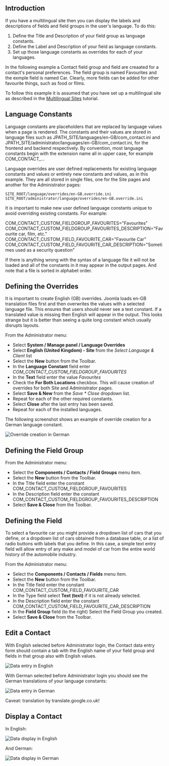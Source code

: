 <!-- Filename: J3.x:Adding_custom_fields/Multilingual_Sites / Display title: Multilingual Sites -->

## Introduction

If you have a multilingual site then you can display the labels and
descriptions of fields and field groups in the user's language. To do this:

1.  Define the Title and Description of your field group as language constants.
2.  Define the Label and Description of your field as language constants.
3.  Set up those language constants as overrides for each of your languages.

In the following example a Contact field group and field are creaated for a
contact's personal preferences. The field group is named Favourites and  the
exmple field is named Car. Clearly, more fields can be added for other
favourite things, such as food or films.

To follow this example it is assumed that you have set up a multilingual site
as described in the [Multilingual Sites](jdocmanual?article=user/languages/setup-a-multilingual-site "Multlingual Sites")
tutorial.

## Language Constants

Language constants are placeholders that are replaced by language values when
a page is rendered. The constants and their values are stored in language
files such as JPATH_SITE/languages/en-GB/com_contact.ini and
JPATH_SITE/administrator/languages/en-GB/com_contact.ini, for the frontend and
backend respectively. By convention, most language constants begin with the
extension name all in upper case, for example COM_CONTACT_...

Language overrides are user defined replacements for existing language
constants and values or entirely new constants and values, as in this example.
They are all stored in single files, one for the Site pages and another for the
Administrator pages:
```
SITE_ROOT/language/overrides/en-GB.override.ini
SITE_ROOT/administrator/language/overrides/en-GB.override.ini
```
It is important to make new user defined language constants unique to avoid
overriding existing constants. For example:

COM_CONTACT_CUSTOM_FIELDGROUP_FAVOURITES="Favourites"
COM_CONTACT_CUSTOM_FIELDGROUP_FAVOURITES_DESCRIPTION="Favourite car, film, etc."
COM_CONTACT_CUSTOM_FIELD_FAVOURITE_CAR="Favourite Car"
COM_CONTACT_CUSTOM_FIELD_FAVOURITE_CAR_DESCRIPTION="Sometimes used as a security question"

If there is anything wrong with the syntax of a language file it will not
be loaded and all of the constants in it may appear in the output pages. And
note that a file is sorted in alphabet order.

## Defining the Overrides

It is important to create English (GB) overrides. Joomla loads en-GB translation
files first and then overwrites the values with a selected language file. This
ensures that users should never see a text constant. If a translated value is
missing then English will appear in the output. This looks strange but it is
better than seeing a quite long constant which usually disrupts layouts.

From the Administrator menu:

* Select **System / Manage panel / Language Overrides**
* Select **English (United Kingdom) - Site** from the *Select Language & Client* list
* Select the **New** button from the Toolbar.
* In the **Language Constant** field enter *COM_CONTACT_CUSTOM_FIELDGROUP_FAVOURITES*
* In the **Text** field enter the value *Favourites*
* Check the **For Both Locations** checkbox. This will cause creation of
overrides for both Site and Administrator pages.
* Select **Save & New** from the *Save * Close* dropdown list.
* Repeat for each of the other required constants.
* Select **Close** after the last entry has been saved.
* Repeat for each of the installed languages.

The following screenshot shows an example of override creation for a German
language constant.

![Override creation in German](../../../en/images/fields/fields-overrides-creation-de.png "Override creation in German")

## Defining the Field Group

From the Administrator menu:

* Select the **Components / Contacts / Field Groups** menu item.
* Select the **New** button from the Toolbar.
* In the Title field enter the constant COM_CONTACT_CUSTOM_FIELDGROUP_FAVOURITES
* In the Description field enter the constant COM_CONTACT_CUSTOM_FIELDGROUP_FAVOURITES_DESCRIPTION
* Select **Save & Close** from the Toolbar.

## Defining the Field

To select a favourite car you might provide a dropdown list of cars that you
define, or a dropdown list of cars obtained from a database table, or a list
of radio buttons with labels that you define. In this case, a simple text
entry field will allow entry of any make and model of car from the entire
world history of the automobile industry.

From the Administrator menu:

* Select the **Components / Contacts / Fields** menu item.
* Select the **New** button from the Toolbar.
* In the Title field enter the constant COM_CONTACT_CUSTOM_FIELD_FAVOURITE_CAR
* In the Type field select **Text (text)** if it is not already selected.
* In the Description field enter the constant COM_CONTACT_CUSTOM_FIELD_FAVOURITE_CAR_DESCRIPTION
* In the **Field Group** field (to the right) Select the Field Group you created.
* Select **Save & Close** from the Toolbar.

## Edit a Contact

With English selected before Administrator login, the Contact data entry
form should contain a tab with the English name of your field group and
fields in that group also with English values.

![Data entry in English](../../../en/images/fields/fields-overrides-entry.png "Data entry in English")

With German selected before Administrator login you should see the German
translations of your language constants:

![Data entry in German](../../../en/images/fields/fields-overrides-entry-de.png "Data entry in German")

Caveat: translation by translate.google.co.uk!

## Display a Contact

In English:

![Data display in English](../../../en/images/fields/fields-overrides-display.png "Data display in English")

And German:

![Data display in German](../../../en/images/fields/fields-overrides-display-de.png "Data display in German")
